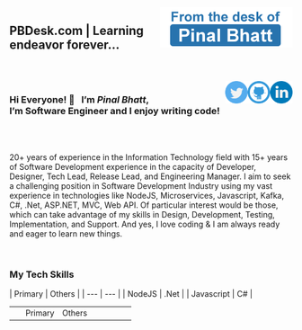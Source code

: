 <img src="https://raw.githubusercontent.com/pinalbhatt/pinalbhatt/main/assets/fomthedeskof.png" align="right"/>
<h2>PBDesk.com | Learning endeavor forever... </h2>
<br/><br/>
<a href="https://www.linkedin.com/in/pinalbhatt"><img src="https://raw.githubusercontent.com/pinalbhatt/pinalbhatt/main/assets/linkedin.png" width="40" align="right" /></a>
<a href="https://github.com/pinalbhatt"><img src="https://raw.githubusercontent.com/pinalbhatt/pinalbhatt/main/assets/github.png" width="40" align="right" /></a>
<a href="https://twitter.com/pbdesk"><img src="https://raw.githubusercontent.com/pinalbhatt/pinalbhatt/main/assets/twitter.png" width="40" align="right" /></a>
<h3>
Hi Everyone! 👋 &nbsp;
I’m <b><i>Pinal Bhatt</i></b>,<br/> I’m Software Engineer and I enjoy writing code!
</h3>
<br/><br/>
<p>20+ years of experience in the Information Technology field with 15+ years of Software Development experience in the capacity of Developer, Designer, Tech Lead, Release Lead, and Engineering Manager. I aim to seek a challenging position in Software Development Industry using my vast experience in technologies like NodeJS, Microservices, Javascript, Kafka, C#, .Net, ASP.NET, MVC, Web API. Of particular interest would be those, which can take advantage of my skills in Design, Development, Testing, Implementation, and Support. And yes, I love coding & I am always ready and eager to learn new things.</p>
<br/>
<h3>My Tech Skills</h3>
| Primary | Others |
| --- | --- |
| NodeJS | .Net |
| Javascript | C# |
<table border="0">
<tr>
  <td width="10%">&nbsp;</td>
  <td width="30%">Primary</td>
  <td width="30%">Others</td>
  <td width="30%">&nbsp;</td>
</tr>
</table>


<!--
**pinalbhatt/pinalbhatt** is a ✨ _special_ ✨ repository because its `README.md` (this file) appears on your GitHub profile.

Here are some ideas to get you started:

- 🔭 I’m currently working on ...
- 🌱 I’m currently learning ...
- 👯 I’m looking to collaborate on ...
- 🤔 I’m looking for help with ...
- 💬 Ask me about ...
- 📫 How to reach me: ...
- 😄 Pronouns: ...
- ⚡ Fun fact: ...
-->
